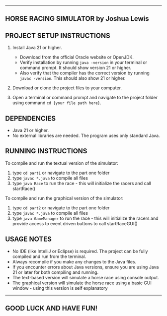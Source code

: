 ----------------------------
HORSE RACING SIMULATOR
by Joshua Lewis
----------------------------

PROJECT SETUP INSTRUCTIONS
----------------------------

1. Install Java 21 or higher.
   - Download from the official Oracle website or OpenJDK.
   - Verify installation by running `java -version` in your terminal or command prompt. It should show version 21 or higher.
   - Also verify that the compiler has the correct version by running `javac -version`. This should also show 21 or higher.

2. Download or clone the project files to your computer.

3. Open a terminal or command prompt and navigate to the project folder using command `cd {your file path here}`.

DEPENDENCIES
----------------------------
- Java 21 or higher.
- No external libraries are needed. The program uses only standard Java.

RUNNING INSTRUCTIONS
----------------------------

To compile and run the textual version of the simulator:

1. type `cd part1` or navigate to the part one folder
2. type `javac *.java` to compile all files
3. type `java Race` to run the race - this will initialize the racers and call startRace()


To compile and run the graphical version of the simulator:

1. type `cd part2` or navigate to the part one folder
2. type `javac *.java` to compile all files
3. type `java GameManager` to run the race - this will initialize the racers and provide access to event driven buttons to call startRaceGUI()


USAGE NOTES
----------------------------

- No IDE (like IntelliJ or Eclipse) is required. The project can be fully compiled and run from the terminal.
- Always recompile if you make any changes to the Java files.
- If you encounter errors about Java versions, ensure you are using Java 21 or later for both compiling and running.
- The text-based version will simulate a horse race using console output.
- The graphical version will simulate the horse race using a basic GUI window - using this version is self explanatory

----------------------------
GOOD LUCK AND HAVE FUN!
----------------------------